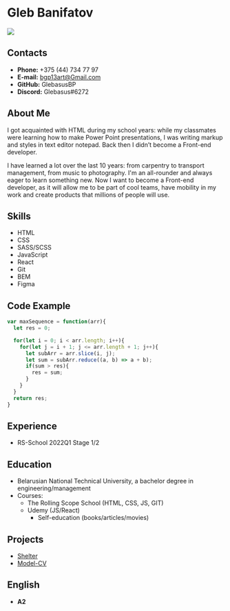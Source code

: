 # Gleb Banifatov

![](https://avatars.githubusercontent.com/u/60222037?s=400&u=b630e37e222c1d3699d0b574951456732da49495&v=)

## Contacts
- **Phone:** +375 (44) 734 77 97
- **E-mail:** bgp13art@Gmail.com
- **GitHub:**  GlebasusBP
- **Discord:** Glebasus#6272

## About Me
I got acquainted with HTML during my school years: while my classmates were learning how to make Power Point presentations, I was writing markup and styles in text editor notepad. Back then I didn’t become a Front-end developer.

I have learned a lot over the last 10 years: from carpentry to transport management, from music to photography. I'm an all-rounder and always eager to learn something new. Now I want to become a Front-end developer, as it will allow me to be part of cool teams, have mobility in my work and create products that millions of people will use.

## Skills
- HTML
- CSS
- SASS/SCSS
- JavaScript
- React
- Git
- BEM
- Figma

## Code Example
```javascript
var maxSequence = function(arr){
  let res = 0;

  for(let i = 0; i < arr.length; i++){
    for(let j = i + 1; j <= arr.length + 1; j++){
      let subArr = arr.slice(i, j);
      let sum = subArr.reduce((a, b) => a + b);
      if(sum > res){
        res = sum;
      }
    }
  }
  return res;
}
```
## Experience
- RS-School 2022Q1 Stage 1/2

## Education
- Belarusian National Technical University, a bachelor degree in engineering/management
- Courses:
	- The Rolling Scope School (HTML, CSS, JS, GIT)
  - Udemy (JS/React)
	- Self-education (books/articles/movies)

## Projects

- [Shelter](https://GlebasusBP.github.io/Shelter/shelter-DOM/pages/main/main.html)
- [Model-CV](https://glebasusbp.github.io/Juliya-model-CV/Juliya-model/)

## English
- **A2**